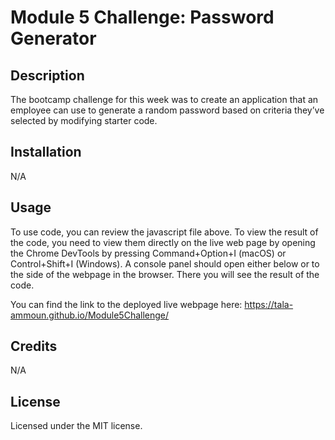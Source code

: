 # Module 5 Challenge: Password Generator

## Description
 
The bootcamp challenge for this week was to create an application that an employee can use to generate a random password based on criteria they’ve selected by modifying starter code. 

## Installation

N/A

## Usage

To use code, you can review the javascript file above. To view the result of the code, you need to view them directly on the live web page by opening the Chrome DevTools by pressing Command+Option+I (macOS) or Control+Shift+I (Windows). A console panel should open either below or to the side of the webpage in the browser. There you will see the result of the code.

You can find the link to the deployed live webpage here: 
https://tala-ammoun.github.io/Module5Challenge/

## Credits

N/A 

## License

Licensed under the MIT license.